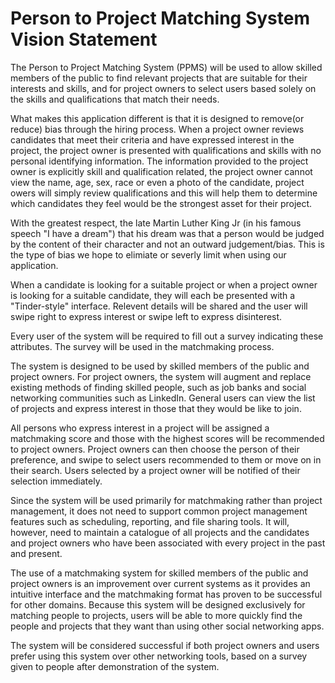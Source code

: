 # Person to Project Matching System Vision Statement

The Person to Project Matching System (PPMS) will be used to allow skilled members of the public to find relevant projects that are suitable for their interests and skills, and for project owners to select users based solely on the skills and qualifications that match their needs.

What makes this application different is that it is designed to remove(or reduce) bias through the hiring process. When a project owner reviews candidates that meet their criteria and have expressed interest in the project, the project owner is presented with qualifications and skills with no personal identifying information. The information provided to the project owner is explicitly skill and qualification related, the project owner cannot view the name, age, sex, race or even a photo of the candidate, project owers will simply review qualifications and this will help them to determine which candidates they feel would be the strongest asset for their project. 

With the greatest respect, the late Martin Luther King Jr (in his famous speech "I have a dream") that his dream was that a person would be judged by the content of their character and not an outward judgement/bias. This is the type of bias we hope to elimiate or severly limit when using our application.

When a candidate is looking for a suitable project or when a project owner is looking for a suitable candidate, they will each be presented with a "Tinder-style" interface. Relevent details will be shared and the user will swipe right to express interest or swipe left to express disinterest.

Every user of the system will be required to fill out a survey indicating these attributes. The survey will be used in the matchmaking process. 

The system is designed to be used by skilled members of the public and project owners. For project owners, the system will augment and replace existing methods of finding skilled people, such as job banks and social networking communities such as LinkedIn. General users can view the list of projects and express interest in those that they would be like to join.

All persons who express interest in a project will be assigned a matchmaking score and those with the highest scores will be recommended to project owners. Project owners can then choose the person of their preference, and swipe to select users recommended to them or move on in their search. Users selected by a project owner will be notified of their selection immediately.

Since the system will be used primarily for matchmaking rather than project management, it does not need to support common project management features such as scheduling, reporting, and file sharing tools. It will, however, need to maintain a catalogue of all projects and the candidates and project owners who have been associated with every project in the past and present.

The use of a matchmaking system for skilled members of the public and project owners is an improvement over current systems as it provides an intuitive interface and the matchmaking format has proven to be successful for other domains. Because this system will be designed exclusively for matching people to projects, users will be able to more quickly find the people and projects that they want than using other social networking apps.

The system will be considered successful if both project owners and users prefer using this system over other networking tools, based on a survey given to people after demonstration of the system.